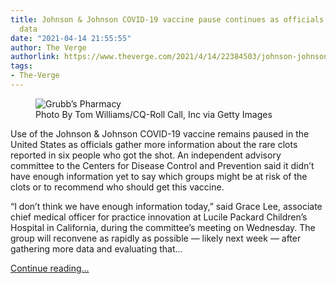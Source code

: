 ```yaml
---
title: Johnson & Johnson COVID-19 vaccine pause continues as officials ask for more
  data
date: "2021-04-14 21:55:55"
author: The Verge
authorlink: https://www.theverge.com/2021/4/14/22384503/johnson-johnson-covid-vaccine-pause-cdc-acip-clots
tags:
- The-Verge
---
```

<figure>
      <img alt="Grubb’s Pharmacy" src="https://cdn.vox-cdn.com/thumbor/y-UC2A2v8PuRvFHcyyAESVoqr8k=/0x0:4364x2909/1310x873/cdn.vox-cdn.com/uploads/chorus_image/image/69127761/1232272873.0.jpg" />
        <figcaption>Photo By Tom Williams/CQ-Roll Call, Inc via Getty Images</figcaption>
    </figure>

  <p id="PLAw0r">Use of the Johnson &amp; Johnson COVID-19 vaccine remains paused in the United States as officials gather more information about the rare clots reported in six people who got the shot. An independent advisory committee to the Centers for Disease Control and Prevention said it didn’t have enough information yet to say which groups might be at risk of the clots or to recommend who should get this vaccine. </p>
<p id="rxuo3v">“I don’t think we have enough information today,” said Grace Lee, associate chief medical officer for practice innovation at Lucile Packard Children’s Hospital in California, during the committee’s meeting on Wednesday. The group will reconvene as rapidly as possible — likely next week — after gathering more data and evaluating that...</p>
  <p>
    <a href="https://www.theverge.com/2021/4/14/22384503/johnson-johnson-covid-vaccine-pause-cdc-acip-clots">Continue reading&hellip;</a>
  </p>